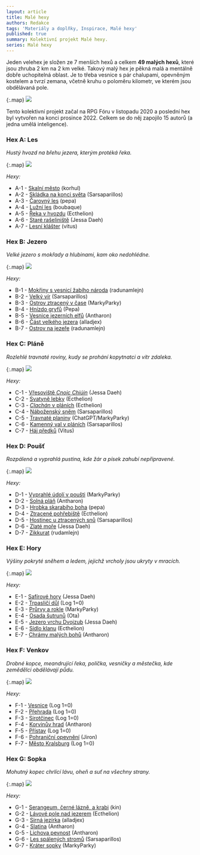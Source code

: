 ```yaml
---
layout: article
title: Malé hexy
authors: Redakce
tags: 'Materiály a doplňky, Inspirace, Malé hexy'
published: true
summary: Kolektivní projekt Malé hexy.
series: Malé hexy
---
```

Jeden velehex je složen ze 7 menších hexů a celkem **49 malých hexů**, které jsou zhruba 2 km na 2 km velké. Takový malý hex je pěkná malá a mentálně dobře uchopitelná oblast. Je to třeba vesnice s pár chalupami, opevněným kostelem a tvrzí zemana, včetně kruhu o poloměru kilometr, ve kterém jsou obdělávaná pole. 

{:.map}
![]({{site.baseurl}}/91/Hexy.jpg)

Tento kolektivní projekt začal na RPG Fóru v listopadu 2020 a poslední hex byl vytvořen na konci prosince 2022. Celkem se do něj zapojilo 15 autorů (a jedna umělá inteligence). 

### Hex A: Les 
_Hustý hvozd na břehu jezera, kterým protéká řeka._ 

{:.map}
![]({{site.baseurl}}/91/A.jpg)

_Hexy:_
- A-1 - [Skalní město](https://drakkar.sk/82/male-hexy-a1-skalni-mesto.html) (korhul) 
- A-2 - [Skládka na konci světa](https://drakkar.sk/81/male-hexy-a2-skladka-na-konci-sveta.html ) (Sarsaparillos) 
- A-3 - [Čarovný les](https://drakkar.sk/81/male-hexy-a3-carovny-les.html ) (pepa) 
- A-4 - [Lužní les](https://drakkar.sk/80/male-hexy-a4-luzni-les.html ) (boubaque) 
- A-5 - [Řeka v hvozdu](https://drakkar.sk/81/male-hexy-a5-reka-v-hvozdu.html ) (Ecthelion) 
- A-6 - [Staré rašeliniště](https://drakkar.sk/82/male-hexy-a6-stare-raseliniste.html ) (Jessa Daeh) 
- A-7 - [Lesní klášter](https://drakkar.sk/81/male-hexy-a7-klaster-lesnich-bratri.html ) (vitus) 

### Hex B: Jezero 
_Velké jezero s mokřady a hlubinami, kam oko nedohlédne._ 

{:.map}
![]({{site.baseurl}}/91/B.jpg)

_Hexy:_ 
- B-1 - [Mokřiny s vesnicí žabího národa](https://drakkar.sk/80/male-hexy-b1-mokriny-s-vesnici-zabiho-naroda.html ) (radunamlejn) 
- B-2 - [Velký vír](https://drakkar.sk/81/male-hexy-b2-velky-vir.html ) (Sarsaparillos) 
- B-3 - [Ostrov ztracený v čase](https://drakkar.sk/81/male-hexy-B3-ostrov-ztraceny-v-case.html ) (MarkyParky) 
- B-4 - [Hnízdo gryfů](https://drakkar.sk/80/male-hexy-b4-hnizdo-gryfu.html ) (Pepa) 
- B-5 - [Vesnice jezerních elfů](https://drakkar.sk/80/male-hexy-b5-dedina-jezernych-elfov.html ) (Antharon) 
- B-6 - [Část velkého jezera](https://drakkar.sk/80/male-hexy-b6-cast-velkeho-jezera.html ) (alladjex) 
- B-7 - [Ostrov na jezeře](https://drakkar.sk/80/male-hexy-b7-ostrov-na-jezere.html ) (radunamlejn) 

### Hex C: Pláně 
_Rozlehlé travnaté roviny, kudy se prohání kopytnatci a vítr zdaleka._ 

{:.map}
![]({{site.baseurl}}/91/C.jpg)

_Hexy:_
- C-1 - [Vřesoviště _Cnoic Chiúin_](https://drakkar.sk/89/male-hexy-c1-vresoviste-cnoic-chiuin.html ) (Jessa Daeh) 
- C-2 - [Svatyně lebky](https://drakkar.sk/87/male-hexy-c2-svatyne-lebky.html ) (Ecthelion) 
- C-3 - [_Clachán_ v pláních](https://drakkar.sk/85/male-hexy-c3-clachan-v-planich.html ) (Ecthelion) 
- C-4 - [Náboženský sněm](https://drakkar.sk/89/male-hexy-c4-nabozensky-snem.html ) (Sarsaparillos) 
- C-5 - [Travnaté planiny](https://drakkar.sk/89/male-hexy-c5-travnate-planiny.html ) (ChatGPT/MarkyParky) 
- C-6 - [Kamenný val v pláních](https://drakkar.sk/89/male-hexy-c6-kamenny-val-v-planich.html ) (Sarsaparillos) 
- C-7 - [Háj předků](https://drakkar.sk/89/male-hexy-c7-haj-predku.html ) (Vitus) 

### Hex D: Poušť 
_Rozpálená a vyprahlá pustina, kde žár a písek zahubí nepřipravené._ 

{:.map}
![]({{site.baseurl}}/91/D.jpg)

_Hexy:_
- D-1 - [Vyprahlé údolí v poušti](https://drakkar.sk/82/male-hexy-d1-stolova-hora-vodopana.html ) (MarkyParky) 
- D-2 - [Solná pláň](https://drakkar.sk/82/male-hexy-d2-mesto-stratenych-dusi.html ) (Antharon) 
- D-3 - [Hrobka skarabího boha](https://drakkar.sk/82/male-hexy-d3-hrobka-skarabiho-boha.html ) (pepa) 
- D-4 - [Ztracené pohřebiště](https://drakkar.sk/82/male-hexy-d4-ztracene-pohrebiste.html ) (Ecthelion) 
- D-5 - [Hostinec u ztracených snů](https://drakkar.sk/82/male-hexy-d5-hostinec-u-ztracenych-snu.html ) (Sarsaparillos) 
- D-6 - [Zlaté moře](https://drakkar.sk/82/male-hexy-d6-zlate-more.html ) (Jessa Daeh) 
- D-7 - [Zikkurat](https://drakkar.sk/82/male-hexy-d7-zikkurat.html ) (rudamlejn) 

### Hex E: Hory 
_Výšiny pokryté sněhem a ledem, jejichž vrcholy jsou ukryty v mracích._ 

{:.map}
![]({{site.baseurl}}/91/E.jpg)

_Hexy:_
- E-1 - [Safírové hory](https://drakkar.sk/87/male-hexy-e1-safirove-hory-rubinova-udoli.html ) (Jessa Daeh) 
- E-2 - [Trpasličí důl](https://drakkar.sk/85/male-hexy-e2-trpaslici-dul.html ) (Log 1=0) 
- E-3 - [Průrvy a rokle](https://drakkar.sk/89/male-hexy-e3-krasove-jeskyne.html ) (MarkyParky) 
- E-4 - [Osada šutrunů](https://drakkar.sk/87/male-hexy-e4-osada-sutrunu.html ) (Ota) 
- E-5 - [Jezero vrchu Dvojzub](https://drakkar.sk/89/male-hexy-e5-proklete-jezero-hory-dvojzub.html ) (Jessa Daeh) 
- E-6 - [Sídlo klanu](https://drakkar.sk/85/male-hexy-e6-sidlo-klanu.html ) (Ecthelion) 
- E-7 - [Chrámy malých bohů](https://drakkar.sk/89/male-hexy-e7-chramy-malych-bohov.html ) (Antharon) 

### Hex F: Venkov 
_Drobné kopce, meandrující řeka, políčka, vesničky a městečka, kde zemědělci obdělávají půdu._ 

{:.map}
![]({{site.baseurl}}/91/F.jpg)

_Hexy:_
- F-1 - [Vesnice](https://drakkar.sk/85/male-hexy-f1-vesnice.html ) (Log 1=0) 
- F-2 - [Přehrada](https://drakkar.sk/87/male-hexy-f2-prehrada.html ) (Log 1=0) 
- F-3 - [Sirotčinec](https://drakkar.sk/85/male-hexy-f3-sirotcinec.html ) (Log 1=0) 
- F-4 - [Korvinův hrad](https://drakkar.sk/87/male-hexy-f4-korvinov-kraj.html ) (Antharon) 
- F-5 - [Přístav](https://drakkar.sk/85/male-hexy-f5-pristav.html ) (Log 1=0) 
- F-6 - [Pohraniční opevnění](https://drakkar.sk/89/male-hexy-f6-pohranicni-opevneni.html ) (Jiron) 
- F-7 - [Město Kralsburg](https://drakkar.sk/85/male-hexy-f7-mesto-kralsburg.html ) (Log 1=0) 

### Hex G: Sopka 
_Mohutný kopec chrlící lávu, oheň a suť na všechny strany._ 

{:.map}
![]({{site.baseurl}}/91/G.jpg)

_Hexy:_
- G-1 - [Serangeum, černé lázně, a krabi](https://drakkar.sk/80/male-hexy-g1-serangeum-cerne-lazne-a-krabi.html ) (kin) 
- G-2 - [Lávové pole nad jezerem](https://drakkar.sk/80/male-hexy-g2-lavove-pole-nad-jezerem.html ) (Ecthelion) 
- G-3 - [Sirná jezírka](https://drakkar.sk/80/male-hexy-g3-sirna-jezirka.html ) (alladjex) 
- G-4 - [Slatina](https://drakkar.sk/81/male-hexy-g4-jezibaba-a-bazilisek.html ) (Antharon) 
- G-5 - [Lichova pevnost](https://drakkar.sk/81/male-hexy-G5-lichova-pevnost.html ) (Antharon) 
- G-6 - [Les spálených stromů](https://drakkar.sk/80/male-hexy-g6-les-spalenych-stromu.html ) (Sarsaparillos) 
- G-7 - [Kráter sopky](https://drakkar.sk/80/male-hexy-g7-krater-sopky.html ) (MarkyParky)